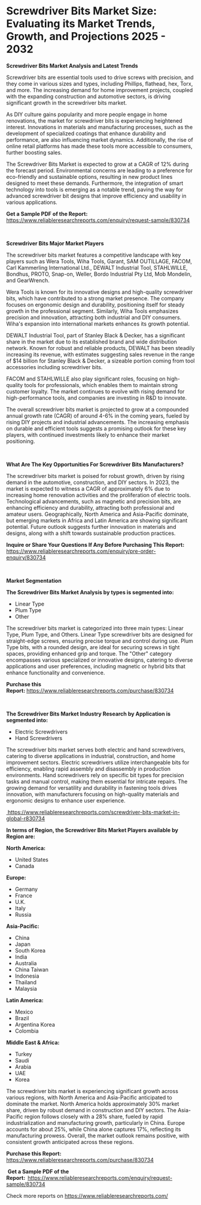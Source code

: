 <p><h1>Screwdriver Bits Market Size: Evaluating its Market Trends, Growth, and Projections 2025 - 2032</h1></p><p><strong>Screwdriver Bits Market Analysis and Latest Trends</strong></p>
<p><p>Screwdriver bits are essential tools used to drive screws with precision, and they come in various sizes and types, including Phillips, flathead, hex, Torx, and more. The increasing demand for home improvement projects, coupled with the expanding construction and automotive sectors, is driving significant growth in the screwdriver bits market. </p><p>As DIY culture gains popularity and more people engage in home renovations, the market for screwdriver bits is experiencing heightened interest. Innovations in materials and manufacturing processes, such as the development of specialized coatings that enhance durability and performance, are also influencing market dynamics. Additionally, the rise of online retail platforms has made these tools more accessible to consumers, further boosting sales.</p><p>The Screwdriver Bits Market is expected to grow at a CAGR of 12% during the forecast period. Environmental concerns are leading to a preference for eco-friendly and sustainable options, resulting in new product lines designed to meet these demands. Furthermore, the integration of smart technology into tools is emerging as a notable trend, paving the way for advanced screwdriver bit designs that improve efficiency and usability in various applications.</p></p>
<p><strong>Get a Sample PDF of the Report:&nbsp;</strong> <a href="https://www.reliableresearchreports.com/enquiry/request-sample/830734?utm_campaign=2328&utm_medium=2&utm_source=Github&utm_content=ia&utm_term=18022025&utm_id=screwdriver-bits">https://www.reliableresearchreports.com/enquiry/request-sample/830734</a></p>
<p>&nbsp;</p>
<p><strong>Screwdriver Bits Major Market Players</strong></p>
<p><p>The screwdriver bits market features a competitive landscape with key players such as Wera Tools, Wiha Tools, Garant, SAM OUTILLAGE, FACOM, Carl Kammerling International Ltd., DEWALT Industrial Tool, STAHLWILLE, Bondhus, PROTO, Snap-on, Weller, Bordo Industrial Pty Ltd, Mob Mondelin, and GearWrench.</p><p>Wera Tools is known for its innovative designs and high-quality screwdriver bits, which have contributed to a strong market presence. The company focuses on ergonomic design and durability, positioning itself for steady growth in the professional segment. Similarly, Wiha Tools emphasizes precision and innovation, attracting both industrial and DIY consumers. Wiha's expansion into international markets enhances its growth potential.</p><p>DEWALT Industrial Tool, part of Stanley Black & Decker, has a significant share in the market due to its established brand and wide distribution network. Known for robust and reliable products, DEWALT has been steadily increasing its revenue, with estimates suggesting sales revenue in the range of $14 billion for Stanley Black & Decker, a sizeable portion coming from tool accessories including screwdriver bits.</p><p>FACOM and STAHLWILLE also play significant roles, focusing on high-quality tools for professionals, which enables them to maintain strong customer loyalty. The market continues to evolve with rising demand for high-performance tools, and companies are investing in R&D to innovate.</p><p>The overall screwdriver bits market is projected to grow at a compounded annual growth rate (CAGR) of around 4-6% in the coming years, fueled by rising DIY projects and industrial advancements. The increasing emphasis on durable and efficient tools suggests a promising outlook for these key players, with continued investments likely to enhance their market positioning.</p></p>
<p>&nbsp;</p>
<p><strong>What Are The Key Opportunities For Screwdriver Bits Manufacturers?</strong></p>
<p><p>The screwdriver bits market is poised for robust growth, driven by rising demand in the automotive, construction, and DIY sectors. In 2023, the market is expected to witness a CAGR of approximately 6% due to increasing home renovation activities and the proliferation of electric tools. Technological advancements, such as magnetic and precision bits, are enhancing efficiency and durability, attracting both professional and amateur users. Geographically, North America and Asia-Pacific dominate, but emerging markets in Africa and Latin America are showing significant potential. Future outlook suggests further innovation in materials and designs, along with a shift towards sustainable production practices.</p></p>
<p><strong>Inquire or Share Your Questions If Any Before Purchasing This Report:</strong> <a href="https://www.reliableresearchreports.com/enquiry/pre-order-enquiry/830734?utm_campaign=2328&utm_medium=2&utm_source=Github&utm_content=ia&utm_term=18022025&utm_id=screwdriver-bits">https://www.reliableresearchreports.com/enquiry/pre-order-enquiry/830734</a></p>
<p>&nbsp;</p>
<p><strong>Market Segmentation</strong></p>
<p><strong>The Screwdriver Bits Market Analysis by types is segmented into:</strong></p>
<p><ul><li>Linear Type</li><li>Plum Type</li><li>Other</li></ul></p>
<p><p>The screwdriver bits market is categorized into three main types: Linear Type, Plum Type, and Others. Linear Type screwdriver bits are designed for straight-edge screws, ensuring precise torque and control during use. Plum Type bits, with a rounded design, are ideal for securing screws in tight spaces, providing enhanced grip and torque. The "Other" category encompasses various specialized or innovative designs, catering to diverse applications and user preferences, including magnetic or hybrid bits that enhance functionality and convenience.</p></p>
<p><strong>Purchase this Report:&nbsp;</strong><a href="https://www.reliableresearchreports.com/purchase/830734?utm_campaign=2328&utm_medium=2&utm_source=Github&utm_content=ia&utm_term=18022025&utm_id=screwdriver-bits">https://www.reliableresearchreports.com/purchase/830734</a></p>
<p>&nbsp;</p>
<p><strong>The Screwdriver Bits Market Industry Research by Application is segmented into:</strong></p>
<p><ul><li>Electric Screwdrivers</li><li>Hand Screwdrivers</li></ul></p>
<p><p>The screwdriver bits market serves both electric and hand screwdrivers, catering to diverse applications in industrial, construction, and home improvement sectors. Electric screwdrivers utilize interchangeable bits for efficiency, enabling rapid assembly and disassembly in production environments. Hand screwdrivers rely on specific bit types for precision tasks and manual control, making them essential for intricate repairs. The growing demand for versatility and durability in fastening tools drives innovation, with manufacturers focusing on high-quality materials and ergonomic designs to enhance user experience.</p></p>
<p><a href="https://www.reliableresearchreports.com/screwdriver-bits-market-in-global-r830734?utm_campaign=2328&utm_medium=2&utm_source=Github&utm_content=ia&utm_term=18022025&utm_id=screwdriver-bits">&nbsp;https://www.reliableresearchreports.com/screwdriver-bits-market-in-global-r830734</a></p>
<p><strong>In terms of Region, the Screwdriver Bits Market Players available by Region are:</strong></p>
<p>
    <p> <strong> North America: </strong>
        <ul>
            <li>United States</li>
            <li>Canada</li>
        </ul>
        </p> 
    <p> <strong> Europe: </strong>
        <ul>
            <li>Germany</li>
            <li>France</li>
            <li>U.K.</li>
            <li>Italy</li>
            <li>Russia</li>
        </ul>
        </p> 
    <p> <strong> Asia-Pacific: </strong>
        <ul>
            <li>China</li>
            <li>Japan</li>
            <li>South Korea</li>
            <li>India</li>
            <li>Australia</li>
            <li>China Taiwan</li>
            <li>Indonesia</li>
            <li>Thailand</li>
            <li>Malaysia</li>
        </ul>
        </p> 
    <p> <strong> Latin America: </strong>
        <ul>
            <li>Mexico</li>
            <li>Brazil</li>
            <li>Argentina Korea</li>
            <li>Colombia</li>
        </ul>
        </p> 
    <p> <strong> Middle East & Africa: </strong>
        <ul>
            <li>Turkey</li>
            <li>Saudi</li>
            <li>Arabia</li>
            <li>UAE</li>
            <li>Korea</li>
        </ul>
    </p>
    </p>
<p><p>The screwdriver bits market is experiencing significant growth across various regions, with North America and Asia-Pacific anticipated to dominate the market. North America holds approximately 30% market share, driven by robust demand in construction and DIY sectors. The Asia-Pacific region follows closely with a 28% share, fueled by rapid industrialization and manufacturing growth, particularly in China. Europe accounts for about 25%, while China alone captures 17%, reflecting its manufacturing prowess. Overall, the market outlook remains positive, with consistent growth anticipated across these regions.</p></p>
<p><strong>Purchase this Report: </strong><a href="https://www.reliableresearchreports.com/purchase/830734?utm_campaign=2328&utm_medium=2&utm_source=Github&utm_content=ia&utm_term=18022025&utm_id=screwdriver-bits">https://www.reliableresearchreports.com/purchase/830734</a></p>
<p>&nbsp;<strong>Get a Sample PDF of the Report:&nbsp;&nbsp;</strong><a href="https://www.reliableresearchreports.com/enquiry/request-sample/830734?utm_campaign=2328&utm_medium=2&utm_source=Github&utm_content=ia&utm_term=18022025&utm_id=screwdriver-bits">https://www.reliableresearchreports.com/enquiry/request-sample/830734</a></p>
<p><strong></strong></p>
<p>Check more reports on <a href="https://www.reliableresearchreports.com/?utm_campaign=2328&utm_medium=2&utm_source=Github&utm_content=ia&utm_term=18022025&utm_id=screwdriver-bits">https://www.reliableresearchreports.com/</a></p>
